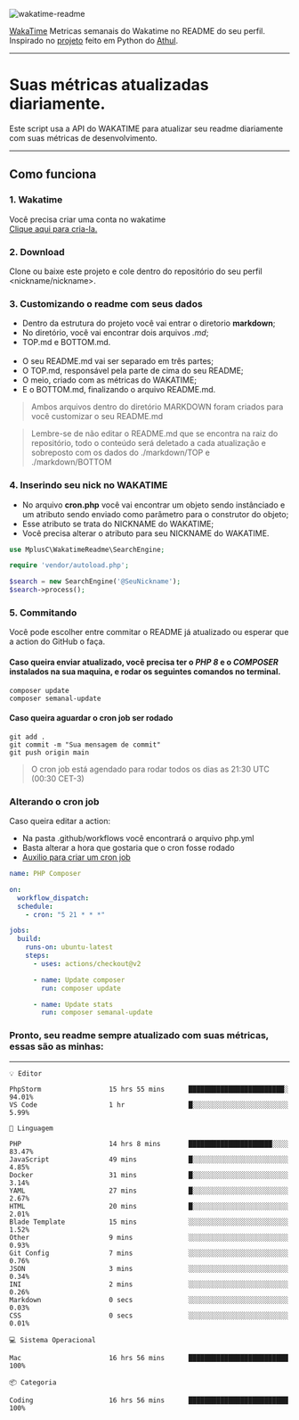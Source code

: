 ![wakatime-readme](https://socialify.git.ci/bymatheus/wakatime-readme/image?description=1&descriptionEditable=M%C3%A9tricas%20semanais%20do%20Wakatime%20no%20seu%20README%20de%20perfil.&font=KoHo&forks=1&language=1&owner=1&pattern=Signal&stargazers=1&theme=Dark)

[WakaTime](https://wakatime.com) Metricas semanais do Wakatime no README do seu perfil. <br>
Inspirado no [projeto](https://github.com/athul/waka-readme) feito em Python do [Athul](https://github.com/athul).
___

# Suas métricas atualizadas diariamente.
Este script usa a API do WAKATIME para atualizar seu readme diariamente com suas métricas de desenvolvimento.

___

## Como funciona

### 1. Wakatime
Você precisa criar uma conta no wakatime <br>
[Clique aqui para cria-la.](https://wakatime.com) 

### 2. Download
Clone ou baixe este projeto e cole dentro do repositório do seu perfil <nickname/nickname>.

### 3. Customizando o readme com seus dados
- Dentro da estrutura do projeto você vai entrar o diretorio **markdown**;  
- No diretório, você vai encontrar dois arquivos *.md*;
- TOP.md e BOTTOM.md.
<br><br>
- O seu README.md vai ser separado em três partes; 
- O TOP.md, responsável pela parte de cima do seu README;
- O meio, criado com as métricas do WAKATIME;
- E o BOTTOM.md, finalizando o arquivo README.md.<br>

> Ambos arquivos dentro do diretório MARKDOWN foram criados para você customizar o seu README.md

> Lembre-se de não editar o README.md que se encontra na raiz do repositório, todo o conteúdo será deletado a cada atualização e sobreposto com os dados do ./markdown/TOP e ./markdown/BOTTOM

### 4. Inserindo seu nick no WAKATIME
- No arquivo **cron.php** você vai encontrar um objeto sendo instânciado e um atributo sendo enviado como parâmetro para o construtor do objeto;
- Esse atributo se trata do NICKNAME do WAKATIME;
- Você precisa alterar o atributo para seu NICKNAME do WAKATIME.

```php
use MplusC\WakatimeReadme\SearchEngine;

require 'vendor/autoload.php';

$search = new SearchEngine('@SeuNickname');
$search->process();
```

### 5. Commitando
Você pode escolher entre commitar o README já atualizado ou esperar que a action do GitHub o faça. <br>

#### Caso queira enviar atualizado, você precisa ter o *PHP 8* e o *COMPOSER* instalados na sua maquina, e rodar os seguintes comandos no terminal.
```composer
composer update
composer semanal-update 
```

#### Caso queira aguardar o cron job ser rodado 
```git 
git add .
git commit -m "Sua mensagem de commit"
git push origin main
```

>O cron job está agendado para rodar todos os dias as 21:30 UTC (00:30 CET-3) 

### Alterando o cron job
Caso queira editar a action:

- Na pasta .github/workflows você encontrará o arquivo php.yml
- Basta alterar a hora que gostaria que o cron fosse rodado
- [Auxilio para criar um cron job](https://crontab.guru)

```yml
name: PHP Composer

on:
  workflow_dispatch:
  schedule:
    - cron: "5 21 * * *"

jobs:
  build:
    runs-on: ubuntu-latest
    steps:
      - uses: actions/checkout@v2

      - name: Update composer
        run: composer update

      - name: Update stats
        run: composer semanal-update
```

### Pronto, seu readme sempre atualizado com suas métricas, essas são as minhas:

___
```text
💡 Editor

PhpStorm                 15 hrs 55 mins      ████████████████████████░     94.01%
VS Code                  1 hr                █░░░░░░░░░░░░░░░░░░░░░░░░      5.99%
```
```text
💬 Linguagem

PHP                      14 hrs 8 mins       █████████████████████░░░░     83.47%
JavaScript               49 mins             █░░░░░░░░░░░░░░░░░░░░░░░░      4.85%
Docker                   31 mins             █░░░░░░░░░░░░░░░░░░░░░░░░      3.14%
YAML                     27 mins             █░░░░░░░░░░░░░░░░░░░░░░░░      2.67%
HTML                     20 mins             █░░░░░░░░░░░░░░░░░░░░░░░░      2.01%
Blade Template           15 mins             ░░░░░░░░░░░░░░░░░░░░░░░░░      1.52%
Other                    9 mins              ░░░░░░░░░░░░░░░░░░░░░░░░░      0.93%
Git Config               7 mins              ░░░░░░░░░░░░░░░░░░░░░░░░░      0.76%
JSON                     3 mins              ░░░░░░░░░░░░░░░░░░░░░░░░░      0.34%
INI                      2 mins              ░░░░░░░░░░░░░░░░░░░░░░░░░      0.26%
Markdown                 0 secs              ░░░░░░░░░░░░░░░░░░░░░░░░░      0.03%
CSS                      0 secs              ░░░░░░░░░░░░░░░░░░░░░░░░░      0.01%
```
```text
💻 Sistema Operacional

Mac                      16 hrs 56 mins      █████████████████████████       100%
```
```text
📦 Categoria

Coding                   16 hrs 56 mins      █████████████████████████       100%
```
